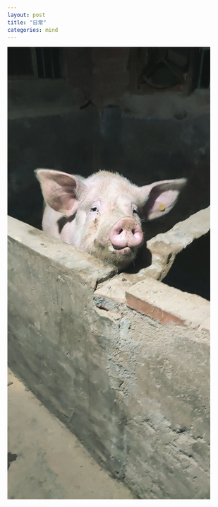 ```yaml
---
layout: post
title: "日常"
categories: mind
---
```


![pickview](/assets/img/2021-07-14.jpg#pic_center)
